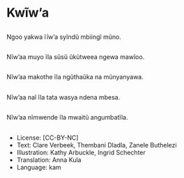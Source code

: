 # Kwĩw’a

##
Ngoo yakwa ĩĩw’a
syĩndũ mbiingĩ mũno.

##
Nĩw’aa muyo ĩla sũsũ
ũkũtweea ngewa
mawĩoo.

##
Nĩw’aa makothe ĩla
ngũthaũka na
mũnyanyawa.

##
Nĩw’aa naĩ ĩla tata
wasya ndena mbesa.

##
Nĩw’aa nĩmwende ĩla
mwaitũ angumbatĩla.

##
* License: [CC-BY-NC]
* Text: Clare Verbeek, Thembani Dladla, Zanele Buthelezi
* Illustration: Kathy Arbuckle, Ingrid Schechter
* Translation: Anna Kula
* Language: kam
